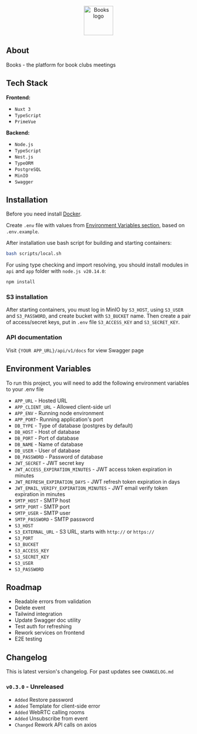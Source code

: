 <p align="center"><img src="https://i.ibb.co/n89g46j/orange-book-1f4d9.png" width="80" alt="Books logo"></p>

## About

Books - the platform for book clubs meetings

## Tech Stack

**Frontend:**

-   `Nuxt 3`
-   `TypeScript`
-   `PrimeVue`

**Backend:**

-   `Node.js`
-   `TypeScript`
-   `Nest.js`
-   `TypeORM`
-   `PostgreSQL`
-   `MinIO`
-   `Swagger`

## Installation

Before you need install [Docker](https://www.docker.com/).

Create `.env` file with values from <a href="#env-variables">Environment Variables section</a>, based on `.env.example`.

After installation use bash script for building and starting containers:

```bash
bash scripts/local.sh
```

For using type checking and import resolving, you should install modules in `api` and `app` folder with `node.js v20.14.0`:

```bash
npm install
```

### S3 installation

After starting containers, you must log in MinIO by `S3_HOST`, using `S3_USER` and `S3_PASSWORD`, and create bucket with `S3_BUCKET` name. Then create a pair of access/secret keys, put in `.env` file `S3_ACCESS_KEY` and `S3_SECRET_KEY`.

### API documentation

Visit `{YOUR APP_URL}/api/v1/docs` for view Swagger page

<a name="env-variables"></a>

## Environment Variables

To run this project, you will need to add the following environment variables to your .env file

-   `APP_URL` - Hosted URL
-   `APP_CLIENT_URL` - Allowed client-side url
-   `APP_ENV` - Running node environment
-   `APP_PORT`- Running application's port
-   `DB_TYPE` - Type of database (postgres by default)
-   `DB_HOST` - Host of database
-   `DB_PORT` - Port of database
-   `DB_NAME` - Name of database
-   `DB_USER` - User of database
-   `DB_PASSWORD` - Password of database
-   `JWT_SECRET` - JWT secret key
-   `JWT_ACCESS_EXPIRATION_MINUTES` - JWT access token expiration in minutes
-   `JWT_REFRESH_EXPIRATION_DAYS` - JWT refresh token expiration in days
-   `JWT_EMAIL_VERIFY_EXPIRATION_MINUTES` - JWT email verify token expiration in minutes
-   `SMTP_HOST` - SMTP host
-   `SMTP_PORT` - SMTP port
-   `SMTP_USER` - SMTP user
-   `SMTP_PASSWORD` - SMTP password
-   `S3_HOST`
-   `S3_EXTERNAL_URL` - S3 URL, starts with `http://` or `https://`
-   `S3_PORT`
-   `S3_BUCKET`
-   `S3_ACCESS_KEY`
-   `S3_SECRET_KEY`
-   `S3_USER`
-   `S3_PASSWORD`

## Roadmap

-   Readable errors from validation
-   Delete event
-   Tailwind integration
-   Update Swagger doc utility
-   Test auth for refreshing
-   Rework services on frontend
-   E2E testing

## Changelog

This is latest version's changelog. For past updates see `CHANGELOG.md`

### `v0.3.0` - Unreleased

- `Added` Restore password
- `Added` Template for client-side error
- `Added` WebRTC calling rooms
- `Added` Unsubscribe from event
- `Changed` Rework API calls on axios
